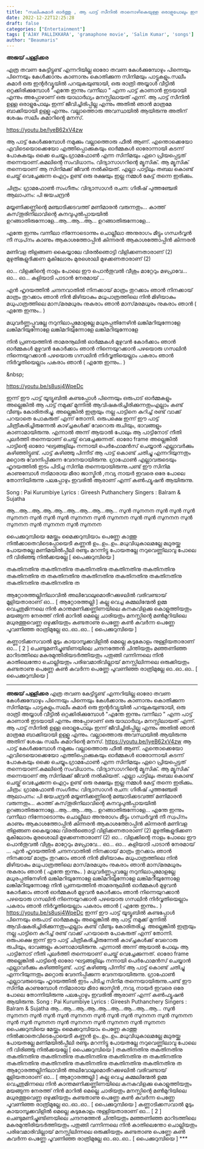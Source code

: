 ```yaml
---
title: "സലിംകുമാർ ഓർത്തു , ആ പാട്ട് സീനിൽ താനൊഴികെയുള്ള ഒരാളുപോലും ഇന്ന് ജീവിച്ചിരിപ്പില്ല, അതിന് ശേഷം സലീം കുമാറിന്റെ മനസ് വല്ലാത്തൊരു അവസ്ഥയിലായിരുന്നു"
date: 2022-12-22T12:25:28
draft: false
categories: ["Entertainment"]
tags: ['AJAY PALLIKKARA', 'gramaphone movie', 'Salim Kumar', 'songs']
author: "Beaumaris"
---
```


<strong> അജയ് പള്ളിക്കര</strong>

എത്ര തവണ കേട്ടിട്ടുണ്ട് എന്നറിയില്ല ഓരോ തവണ കേൾക്കുമ്പോഴും പിന്നെയും പിന്നെയും കേൾക്കാനും കാണാനും കൊതിക്കുന്ന സിനിമയും പാട്ടുകളും.സലീം കുമാർ ഒരു ഇന്റർവ്യൂയിൽ പറയുകയുണ്ടായി, ഒരു രാത്രി അയ്യാൾ വീട്ടിൽ ഒറ്റക്കിരിക്കുമ്പോൾ "എന്തേ ഇന്നും വന്നീലാ " എന്ന പാട്ട് കാണാൻ ഇടയായി എന്നും അപ്പോഴാണ് ഒരു യാഥാർഥ്യം മനസ്സിലായത് എന്ന്. ആ പാട്ട് സീനിൽ ഉള്ള ഒരാളുപോലും ഇന്ന് ജീവിച്ചിരിപ്പില്ല എന്നും അതിൽ ഞാൻ മാത്രമേ ബാക്കിയായി ഉള്ളൂ എന്നും. വല്ലാത്തൊരു അവസ്ഥയിൽ ആയിരുന്നു അതിന് ശേഷം സലീം കുമാറിന്റെ മനസ്.

https://youtu.be/lyeB62xV4zw

ആ പാട്ട് കേൾക്കുമ്പോൾ നമുക്കും വല്ലാത്തൊരു ഫീൽ ആണ്. എന്തൊക്കെയോ എവിടെയൊക്കെയോ എത്തിപ്പൊക്കുകയും ഓർമ്മകൾ ഓരോന്നായി കടന്ന് പോകുകയും ഒക്കെ ചെയ്യും.ഗ്രാമഫോൺ എന്ന സിനിമയും ഏറെ പ്രിയപ്പെട്ടത് തന്നെയാണ്.കമലിന്റെ സംവിധാനം. വിദ്യാസാഗറിന്റെ മ്യൂസിക്. ആ മ്യൂസിക് തന്നെയാണ് ആ സിനിമക്ക് ജീവൻ നൽകിയത്. എല്ലാ പാട്ടിലും തബല കൊണ്ട് ചെയ്ത് വെച്ചേക്കുന്ന ഐറ്റം ഉണ്ട് ഒരു രക്ഷയും ഇല്ല നമ്മൾ കേട്ട് തന്നെ ഇരിക്കും.

ചിത്രം: ഗ്രാമഫോൺ
സംഗീതം: വിദ്യാസാഗർ
രചന: ഗിരീഷ് പുത്തഞ്ചേരി
ആലാപനം: പി ജയചന്ദ്രൻ

മയ്യണിക്കണ്ണിന്റെ മഞ്ചാടിക്കടവത്ത്
മണിമാരൻ വരുന്നതും... കാത്ത്
കസ്‌തൂരിനിലാവിന്റെ കനവുപുൽപ്പായയിൽ
ഉറങ്ങാതിരുന്നോളേ...ആ...ആ...ആ‍...
ഉറങ്ങാതിരുന്നോളേ...

എന്തേ ഇന്നും വന്നീലാ നിന്നോടൊന്നും ചൊല്ലീലാ
അനുരാഗം മീട്ടും ഗന്ധർവ്വൻ നീ സ്വപ്‌നം കാണും
ആകാശത്തോപ്പിൻ കിന്നരൻ
ആകാശത്തോപ്പിൻ കിന്നരൻ

മണിവള തിളങ്ങണ കൈയ്യാലേ
വിരൽഞൊട്ടി വിളിക്കണതാരാണ് (2)
മുഴുതിങ്കളുദിക്കണ മുകിലോരം
മുരശൊലി മുഴക്കണതാരാണ് (2)

ഓ... വിളക്കിന്റെ നാളം പോലെ ഈ
പൊൻ‌തൂവൽ വീശും മാറ്റേറും മഴപ്രാവേ...
ഓ... ഓ... കളിയാടി പാടാൻ നേരമായ് ...

എൻ ഹൃദയത്തിൻ ചന്ദനവാതിൽ
നിനക്കായ് മാത്രം തുറക്കാം ഞാൻ
നിനക്കായ് മാത്രം തുറക്കാം ഞാൻ
നിൻ മിഴിയാകും മധുപാത്രത്തിലെ
നിൻ മിഴിയാകും മധുപാത്രത്തിലെ
മാസ്‌മരമധുരം നുകരാം ഞാൻ
മാസ്‌മരമധുരം നുകരാം ഞാൻ ( എന്തേ ഇന്നും.. )

മധുവർണ്ണപ്പൂവല്ലേ നറുനിലാപ്പൂമോളല്ലേ
മധുരപ്പതിനേഴിൻ ലങ്കിമറിയുന്നോളേ ലങ്കിമറിയുന്നോളേ
ലങ്കിമറിയുന്നോളേ ലങ്കിമറിയുന്നോളേ

നിൻ പ്രണയത്തിൻ താമരനൂലിൽ
ഓർമ്മകൾ മുഴുവൻ കോർക്കാം ഞാൻ
ഓർമ്മകൾ മുഴുവൻ കോർക്കാം ഞാൻ
നിന്നെയുറക്കാൻ പഴയൊരു ഗസലിൻ
നിന്നെയുറക്കാൻ പഴയൊരു ഗസലിൻ
നിർവൃതിയെല്ലാം പകരാം ഞാൻ
നിർവൃതിയെല്ലാം പകരാം ഞാൻ ( എന്തേ ഇന്നും.. )

&amp;nbsp;

https://youtu.be/s8usj4WpeDc

ഇന്ന് ഈ പാട്ട് യൂട്യൂബിൽ കണ്ടപ്പോൾ പിന്നെയും ഒരുപാട് ഓർമ്മകളും അല്ലെങ്കിൽ ആ പാട്ട് നമുക്ക് മുന്നിൽ ആവിഷകരിച്ചിരിക്കുന്നതുംഎല്ലാം കണ്ട് വീണ്ടും കോരിതരിച്ചു. അല്ലെങ്കിൽ ഇത്രയും നല്ല പാട്ടിനെ കുറിച്ച് രണ്ട് വാക്ക് പറയാതെ പോകരുത് എന്ന് തോന്നി. ഒരുപക്ഷെ ഇന്ന് ഈ പാട്ട് ചിത്രീകരിച്ചിരുന്നേൽ കാഴ്ച്ചകൾക്ക് വേറൊരു രുചിയും, ഭാവങ്ങളും കാണാമായിരുന്നു. എന്നാൽ അന്ന് ആയാൽ പോലും ആ പാട്ടിനോട് നീതി പുലർത്തി തന്നെയാണ് ചെയ്ത് വെച്ചേക്കുന്നത്. ഓരോ frame അല്ലെങ്കിൽ പാട്ടിന്റെ ഓരോ ഘട്ടങ്ങളിലും നന്നായി പെർഫോമൻസ് ചെയ്യാൻ എല്ലാവർക്കും കഴിഞ്ഞിട്ടുണ്ട്. പാട്ട് കഴിഞ്ഞു പിന്നീട് ആ പാട്ട് കൊണ്ട് ചതിച്ചു എന്നറിയുന്നതും മറ്റൊരു വേദനിപ്പിക്കുന്ന വേദനയായിരുന്നു. ഗ്രാഫോൺ എല്ലാവരുടെയും ഹൃദയത്തിൽ ഇടം പിടിച്ച സിനിമ തന്നെയായിരുന്നു.പണ്ട് ഈ സിനിമ കാണുമ്പോൾ നടിമാരായ മീരാ ജാസ്മിൻ ,നവ്യ നായർ ഇവരെ ഒരേ പോലെ തോന്നിയിരുന്നു പലപ്പോഴും ഇവരിൽ ആരാണ് എന്ന് കൺഫ്യൂഷൻ ആയിരുന്നു.

Song : Pai Kurumbiye
Lyrics : Gireesh Puthanchery
Singers : Balram &amp; Sujatha

ആ...ആ...ആ..ആ..ആ...ആ...ആ...ആ...ആ...
സുൻ സുനനന സുൻ സുൻ
സുൻ സുനനന സുൻ സുൻ
സുൻ സുനനന സുൻ സുനനന സുൻ
സുൻ സുനനന സുൻ സുനനന സുൻ സുനനന സുൻ സുനനന

പൈക്കുറുമ്പിയെ മേയ്ക്കും മൈക്കറുമ്പിയാം പെണ്ണേ
കാത്തു നിൽക്കാതെവിടെപ്പോയെടീ കണ്ണൻ
ഉം..ഉം..ഉം..മധുവിധുകാലമല്ലേ മഥുരയ്ക്കു പോയതല്ലേ
മണിമയില്‍പ്പീലി രണ്ടും മറന്നിട്ടു പോയതല്ലേ
നറുവെണ്ണിലാവു പോലെ നീ വിരിഞ്ഞു നിൽക്കയല്ലേ [ പൈക്കുറുമ്പിയെ ]

തകതിനതിനു തകതിനതിനു തകതിനതിനു തകതിനതിനു
തകതിനതിനു തകതിനതിനു ത
തകതിനതിനു തകതിനതിനു തകതിനതിനു തകതിനതിനു
തകതിനതിനു തകതിനതിനു ത

ആറ്റോരത്തല്ലിനിലാവിൽ
അലിവോലുമൊരീറക്കുഴലിൽ
വരിവണ്ടായ് മൂളിയതാരാണ് ഓ... [ ആറ്റോരത്തല്ലി ]
കല്ലു വെച്ച കമ്മലിന്മേൽ ഉമ്മ വെച്ചതുമിന്നലെ നിൻ
കാന്തമണിക്കണ്ണിണയിലെ കനകവിളക്കു കൊളുത്തിയതും
മയങ്ങുന്ന നേരത്ത് നിൻ മാറിൽ മെല്ലെ ചാരിയതും
മനസ്സിന്റെ മൺമുറിയിലെ മധുരത്തൂവെണ്ണ ഒഴുക്കിയതും
കണ്ടതാണു പെണ്ണേ കൺ കവർന്ന പെണ്ണേ പൂവണിഞ്ഞ രാത്രിമുല്ലേ ഓ..ഓ..ഓ..
[ പൈക്കുറുമ്പിയെ ]

കണ്ണാടിക്കസവാൽ മൂടും കായാമ്പൂക്കവിളിൽ മെല്ലെ
കടുകോളം നുള്ളിയതാരാണ് ഓ... [ 2 ]
ചെണ്ടുമണിച്ചുണ്ടിണയിലെ ചന്ദനത്തേൻ ചിന്തിയതും
മഞ്ഞണിഞ്ഞ മാറിടത്തിലെ മകരമുന്തിരിയടർത്തിയതും
പതുങ്ങി വന്നിന്നലെ നിൻ കാതിലെന്തോ ചൊല്ലിയതും
പരിഭവമാരിവില്ലായ് മനസ്സിലിന്നലെ ഒരുക്കിയതും
കണ്ടതാണു പെണ്ണേ കൺ കവർന്ന പെണ്ണേ പൂവണിഞ്ഞ രാത്രിമുല്ലേ ഓ..ഓ..ഓ..
[ പൈക്കുറുമ്പിയെ ]

***
**അജയ് പള്ളിക്കര** എത്ര തവണ കേട്ടിട്ടുണ്ട് എന്നറിയില്ല ഓരോ തവണ കേൾക്കുമ്പോഴും പിന്നെയും പിന്നെയും കേൾക്കാനും കാണാനും കൊതിക്കുന്ന സിനിമയും പാട്ടുകളും.സലീം കുമാർ ഒരു ഇന്റർവ്യൂയിൽ പറയുകയുണ്ടായി, ഒരു രാത്രി അയ്യാൾ വീട്ടിൽ ഒറ്റക്കിരിക്കുമ്പോൾ "എന്തേ ഇന്നും വന്നീലാ " എന്ന പാട്ട് കാണാൻ ഇടയായി എന്നും അപ്പോഴാണ് ഒരു യാഥാർഥ്യം മനസ്സിലായത് എന്ന്. ആ പാട്ട് സീനിൽ ഉള്ള ഒരാളുപോലും ഇന്ന് ജീവിച്ചിരിപ്പില്ല എന്നും അതിൽ ഞാൻ മാത്രമേ ബാക്കിയായി ഉള്ളൂ എന്നും. വല്ലാത്തൊരു അവസ്ഥയിൽ ആയിരുന്നു അതിന് ശേഷം സലീം കുമാറിന്റെ മനസ്. https://youtu.be/lyeB62xV4zw ആ പാട്ട് കേൾക്കുമ്പോൾ നമുക്കും വല്ലാത്തൊരു ഫീൽ ആണ്. എന്തൊക്കെയോ എവിടെയൊക്കെയോ എത്തിപ്പൊക്കുകയും ഓർമ്മകൾ ഓരോന്നായി കടന്ന് പോകുകയും ഒക്കെ ചെയ്യും.ഗ്രാമഫോൺ എന്ന സിനിമയും ഏറെ പ്രിയപ്പെട്ടത് തന്നെയാണ്.കമലിന്റെ സംവിധാനം. വിദ്യാസാഗറിന്റെ മ്യൂസിക്. ആ മ്യൂസിക് തന്നെയാണ് ആ സിനിമക്ക് ജീവൻ നൽകിയത്. എല്ലാ പാട്ടിലും തബല കൊണ്ട് ചെയ്ത് വെച്ചേക്കുന്ന ഐറ്റം ഉണ്ട് ഒരു രക്ഷയും ഇല്ല നമ്മൾ കേട്ട് തന്നെ ഇരിക്കും. ചിത്രം: ഗ്രാമഫോൺ സംഗീതം: വിദ്യാസാഗർ രചന: ഗിരീഷ് പുത്തഞ്ചേരി ആലാപനം: പി ജയചന്ദ്രൻ മയ്യണിക്കണ്ണിന്റെ മഞ്ചാടിക്കടവത്ത് മണിമാരൻ വരുന്നതും... കാത്ത് കസ്‌തൂരിനിലാവിന്റെ കനവുപുൽപ്പായയിൽ ഉറങ്ങാതിരുന്നോളേ...ആ...ആ...ആ‍... ഉറങ്ങാതിരുന്നോളേ... എന്തേ ഇന്നും വന്നീലാ നിന്നോടൊന്നും ചൊല്ലീലാ അനുരാഗം മീട്ടും ഗന്ധർവ്വൻ നീ സ്വപ്‌നം കാണും ആകാശത്തോപ്പിൻ കിന്നരൻ ആകാശത്തോപ്പിൻ കിന്നരൻ മണിവള തിളങ്ങണ കൈയ്യാലേ വിരൽഞൊട്ടി വിളിക്കണതാരാണ് (2) മുഴുതിങ്കളുദിക്കണ മുകിലോരം മുരശൊലി മുഴക്കണതാരാണ് (2) ഓ... വിളക്കിന്റെ നാളം പോലെ ഈ പൊൻ‌തൂവൽ വീശും മാറ്റേറും മഴപ്രാവേ... ഓ... ഓ... കളിയാടി പാടാൻ നേരമായ് ... എൻ ഹൃദയത്തിൻ ചന്ദനവാതിൽ നിനക്കായ് മാത്രം തുറക്കാം ഞാൻ നിനക്കായ് മാത്രം തുറക്കാം ഞാൻ നിൻ മിഴിയാകും മധുപാത്രത്തിലെ നിൻ മിഴിയാകും മധുപാത്രത്തിലെ മാസ്‌മരമധുരം നുകരാം ഞാൻ മാസ്‌മരമധുരം നുകരാം ഞാൻ ( എന്തേ ഇന്നും.. ) മധുവർണ്ണപ്പൂവല്ലേ നറുനിലാപ്പൂമോളല്ലേ മധുരപ്പതിനേഴിൻ ലങ്കിമറിയുന്നോളേ ലങ്കിമറിയുന്നോളേ ലങ്കിമറിയുന്നോളേ ലങ്കിമറിയുന്നോളേ നിൻ പ്രണയത്തിൻ താമരനൂലിൽ ഓർമ്മകൾ മുഴുവൻ കോർക്കാം ഞാൻ ഓർമ്മകൾ മുഴുവൻ കോർക്കാം ഞാൻ നിന്നെയുറക്കാൻ പഴയൊരു ഗസലിൻ നിന്നെയുറക്കാൻ പഴയൊരു ഗസലിൻ നിർവൃതിയെല്ലാം പകരാം ഞാൻ നിർവൃതിയെല്ലാം പകരാം ഞാൻ ( എന്തേ ഇന്നും.. ) &nbsp; https://youtu.be/s8usj4WpeDc ഇന്ന് ഈ പാട്ട് യൂട്യൂബിൽ കണ്ടപ്പോൾ പിന്നെയും ഒരുപാട് ഓർമ്മകളും അല്ലെങ്കിൽ ആ പാട്ട് നമുക്ക് മുന്നിൽ ആവിഷകരിച്ചിരിക്കുന്നതുംഎല്ലാം കണ്ട് വീണ്ടും കോരിതരിച്ചു. അല്ലെങ്കിൽ ഇത്രയും നല്ല പാട്ടിനെ കുറിച്ച് രണ്ട് വാക്ക് പറയാതെ പോകരുത് എന്ന് തോന്നി. ഒരുപക്ഷെ ഇന്ന് ഈ പാട്ട് ചിത്രീകരിച്ചിരുന്നേൽ കാഴ്ച്ചകൾക്ക് വേറൊരു രുചിയും, ഭാവങ്ങളും കാണാമായിരുന്നു. എന്നാൽ അന്ന് ആയാൽ പോലും ആ പാട്ടിനോട് നീതി പുലർത്തി തന്നെയാണ് ചെയ്ത് വെച്ചേക്കുന്നത്. ഓരോ frame അല്ലെങ്കിൽ പാട്ടിന്റെ ഓരോ ഘട്ടങ്ങളിലും നന്നായി പെർഫോമൻസ് ചെയ്യാൻ എല്ലാവർക്കും കഴിഞ്ഞിട്ടുണ്ട്. പാട്ട് കഴിഞ്ഞു പിന്നീട് ആ പാട്ട് കൊണ്ട് ചതിച്ചു എന്നറിയുന്നതും മറ്റൊരു വേദനിപ്പിക്കുന്ന വേദനയായിരുന്നു. ഗ്രാഫോൺ എല്ലാവരുടെയും ഹൃദയത്തിൽ ഇടം പിടിച്ച സിനിമ തന്നെയായിരുന്നു.പണ്ട് ഈ സിനിമ കാണുമ്പോൾ നടിമാരായ മീരാ ജാസ്മിൻ ,നവ്യ നായർ ഇവരെ ഒരേ പോലെ തോന്നിയിരുന്നു പലപ്പോഴും ഇവരിൽ ആരാണ് എന്ന് കൺഫ്യൂഷൻ ആയിരുന്നു. Song : Pai Kurumbiye Lyrics : Gireesh Puthanchery Singers : Balram & Sujatha ആ...ആ...ആ..ആ..ആ...ആ...ആ...ആ...ആ... സുൻ സുനനന സുൻ സുൻ സുൻ സുനനന സുൻ സുൻ സുൻ സുനനന സുൻ സുനനന സുൻ സുൻ സുനനന സുൻ സുനനന സുൻ സുനനന സുൻ സുനനന പൈക്കുറുമ്പിയെ മേയ്ക്കും മൈക്കറുമ്പിയാം പെണ്ണേ കാത്തു നിൽക്കാതെവിടെപ്പോയെടീ കണ്ണൻ ഉം..ഉം..ഉം..മധുവിധുകാലമല്ലേ മഥുരയ്ക്കു പോയതല്ലേ മണിമയില്‍പ്പീലി രണ്ടും മറന്നിട്ടു പോയതല്ലേ നറുവെണ്ണിലാവു പോലെ നീ വിരിഞ്ഞു നിൽക്കയല്ലേ [ പൈക്കുറുമ്പിയെ ] തകതിനതിനു തകതിനതിനു തകതിനതിനു തകതിനതിനു തകതിനതിനു തകതിനതിനു ത തകതിനതിനു തകതിനതിനു തകതിനതിനു തകതിനതിനു തകതിനതിനു തകതിനതിനു ത ആറ്റോരത്തല്ലിനിലാവിൽ അലിവോലുമൊരീറക്കുഴലിൽ വരിവണ്ടായ് മൂളിയതാരാണ് ഓ... [ ആറ്റോരത്തല്ലി ] കല്ലു വെച്ച കമ്മലിന്മേൽ ഉമ്മ വെച്ചതുമിന്നലെ നിൻ കാന്തമണിക്കണ്ണിണയിലെ കനകവിളക്കു കൊളുത്തിയതും മയങ്ങുന്ന നേരത്ത് നിൻ മാറിൽ മെല്ലെ ചാരിയതും മനസ്സിന്റെ മൺമുറിയിലെ മധുരത്തൂവെണ്ണ ഒഴുക്കിയതും കണ്ടതാണു പെണ്ണേ കൺ കവർന്ന പെണ്ണേ പൂവണിഞ്ഞ രാത്രിമുല്ലേ ഓ..ഓ..ഓ.. [ പൈക്കുറുമ്പിയെ ] കണ്ണാടിക്കസവാൽ മൂടും കായാമ്പൂക്കവിളിൽ മെല്ലെ കടുകോളം നുള്ളിയതാരാണ് ഓ... [ 2 ] ചെണ്ടുമണിച്ചുണ്ടിണയിലെ ചന്ദനത്തേൻ ചിന്തിയതും മഞ്ഞണിഞ്ഞ മാറിടത്തിലെ മകരമുന്തിരിയടർത്തിയതും പതുങ്ങി വന്നിന്നലെ നിൻ കാതിലെന്തോ ചൊല്ലിയതും പരിഭവമാരിവില്ലായ് മനസ്സിലിന്നലെ ഒരുക്കിയതും കണ്ടതാണു പെണ്ണേ കൺ കവർന്ന പെണ്ണേ പൂവണിഞ്ഞ രാത്രിമുല്ലേ ഓ..ഓ..ഓ.. [ പൈക്കുറുമ്പിയെ ] ***
